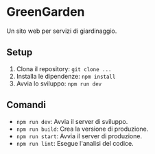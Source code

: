 # GreenGarden

Un sito web per servizi di giardinaggio.

## Setup

1. Clona il repository: `git clone ...`
2. Installa le dipendenze: `npm install`
3. Avvia lo sviluppo: `npm run dev`

## Comandi

* `npm run dev`: Avvia il server di sviluppo.
* `npm run build`: Crea la versione di produzione.
* `npm run start`: Avvia il server di produzione.
* `npm run lint`: Esegue l'analisi del codice.